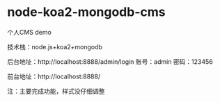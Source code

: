 # node-koa2-mongodb-cms
个人CMS demo

技术栈：node.js+koa2+mongodb


后台地址：http://localhost:8888/admin/login  账号：admin  密码：123456


前台地址：http://localhost:8888/



注：主要完成功能，样式没仔细调整

